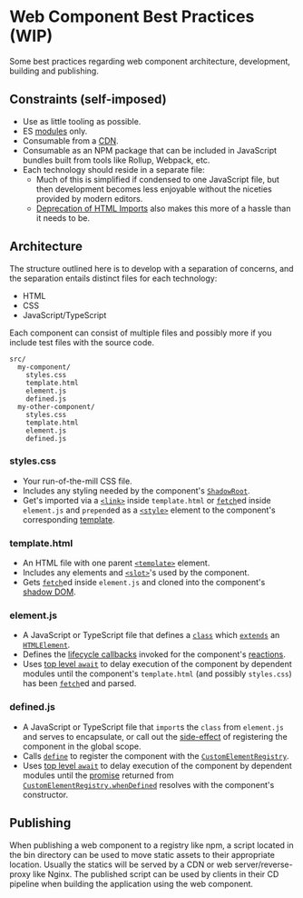 # Web Component Best Practices (WIP)

Some best practices regarding web component architecture, development, building and publishing.

## Constraints (self-imposed)

* Use as little tooling as possible.
* ES [modules](https://developer.mozilla.org/en-US/docs/Web/JavaScript/Guide/Modules) only.
* Consumable from a [CDN](https://unpkg.com/).
* Consumable as an NPM package that can be included in JavaScript bundles built from tools like Rollup, Webpack, etc.
* Each technology should reside in a separate file:
  * Much of this is simplified if condensed to one JavaScript file, but then development becomes less enjoyable without the niceties provided by modern editors.
  * [Deprecation of HTML Imports](https://developer.chrome.com/blog/chrome-70-deps-rems/) also makes this more of a hassle than it needs to be.

## Architecture

The structure outlined here is to develop with a separation of concerns, and the separation entails distinct files for each technology:

* HTML
* CSS
* JavaScript/TypeScript

Each component can consist of multiple files and possibly more if you include test files with the source code.

```
src/
  my-component/
    styles.css
    template.html
    element.js
    defined.js
  my-other-component/
    styles.css
    template.html
    element.js
    defined.js
```

### styles.css

* Your run-of-the-mill CSS file.
* Includes any styling needed by the component's [`ShadowRoot`](https://developer.mozilla.org/en-US/docs/Web/API/ShadowRoot).
* Get's imported via a [`<link>`](https://developer.mozilla.org/en-US/docs/Web/HTML/Element/link) inside `template.html` or [`fetch`](https://developer.mozilla.org/en-US/docs/Web/API/fetch)ed inside `element.js` and `prepend`ed as a [`<style>`](https://developer.mozilla.org/en-US/docs/Web/HTML/Element/style) element to the component's corresponding [template](https://developer.mozilla.org/en-US/docs/Web/Web_Components/Using_templates_and_slots).

### template.html

* An HTML file with one parent [`<template>`](https://developer.mozilla.org/en-US/docs/Web/HTML/Element/template) element.
* Includes any elements and [`<slot>`](https://developer.mozilla.org/en-US/docs/Web/HTML/Element/slot)'s used by the component.
* Gets [`fetch`](https://developer.mozilla.org/en-US/docs/Web/API/fetch)ed inside `element.js` and cloned into the component's [shadow DOM](https://developer.mozilla.org/en-US/docs/Web/Web_Components/Using_shadow_DOM).


### element.js

* A JavaScript or TypeScript file that defines a [`class`](https://developer.mozilla.org/en-US/docs/Web/JavaScript/Reference/Statements/class) which [`extends`](https://developer.mozilla.org/en-US/docs/Web/JavaScript/Reference/Classes/extends) an [`HTMLElement`](https://developer.mozilla.org/en-US/docs/Web/API/HTMLElement).
* Defines the [lifecycle callbacks](https://html.spec.whatwg.org/multipage/custom-elements.html#concept-custom-element-definition-lifecycle-callbacks) invoked for the component's [reactions](https://html.spec.whatwg.org/multipage/custom-elements.html#custom-element-reactions).
* Uses [top level `await`](https://developer.mozilla.org/en-US/docs/Web/JavaScript/Guide/Modules#top_level_await) to delay execution of the component by dependent modules until the component's `template.html` (and possibly `styles.css`) has been [`fetch`](https://developer.mozilla.org/en-US/docs/Web/API/fetch)ed and parsed.

### defined.js

* A JavaScript or TypeScript file that `import`s the `class` from `element.js` and serves to encapsulate, or call out the [side-effect](https://en.wikipedia.org/wiki/Side_effect_(computer_science)) of registering the component in the global scope.
* Calls [`define`](https://developer.mozilla.org/en-US/docs/Web/API/CustomElementRegistry/define) to register the component with the [`CustomElementRegistry`](https://developer.mozilla.org/en-US/docs/Web/API/CustomElementRegistry).
* Uses [top level `await`](https://developer.mozilla.org/en-US/docs/Web/JavaScript/Guide/Modules#top_level_await) to delay execution of the component by dependent modules until the [promise](https://developer.mozilla.org/en-US/docs/Web/JavaScript/Reference/Global_Objects/Promise) returned from [`CustomElementRegistry.whenDefined`](https://developer.mozilla.org/en-US/docs/Web/API/CustomElementRegistry/whenDefined) resolves with the component's constructor.


## Publishing

When publishing a web component to a registry like npm, a script located in the bin directory can be used to move static assets to their appropriate location. Usually the statics will be served by a CDN or web server/reverse-proxy like Nginx. The published script can be used by clients in their CD pipeline when building the application using the web component.
